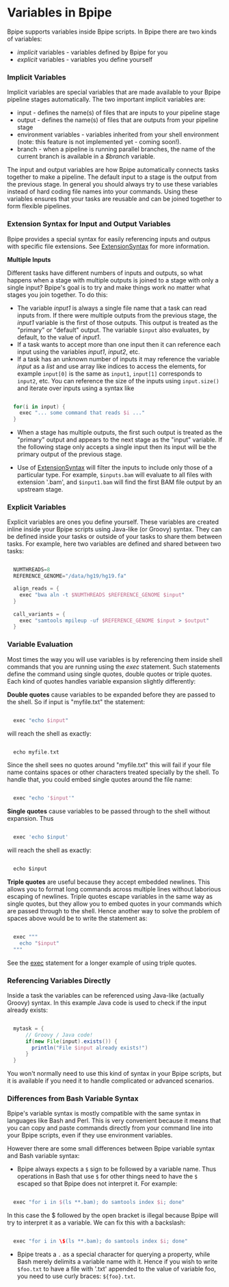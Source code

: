 # Variables in Bpipe

Bpipe supports variables inside Bpipe scripts.  In Bpipe there are two kinds of variables: 

- *implicit* variables  - variables defined by Bpipe for you
- *explicit* variables  - variables you define yourself

### Implicit Variables

Implicit variables are special variables that are made available to your Bpipe pipeline stages automatically.   The two important implicit variables are:

- input - defines the name(s) of files that are inputs to your pipeline stage
- output - defines the name(s) of files that are outputs from your pipeline stage
- environment variables - variables inherited from your shell environment (note: this feature is not implemented yet - coming soon!).
- branch - when a pipeline is running parallel branches, the name of the current branch is available in a *$branch* variable.

The input and output variables are how Bpipe automatically connects tasks together to make a pipeline.  The default input to a stage is the output from the previous stage. In general you should always try to use these variables instead of hard coding file names into your commands.   Using these variables ensures that your tasks are reusable and can be joined together to form flexible pipelines.  

### Extension Syntax for Input and Output Variables

Bpipe provides a special syntax for easily referencing inputs and outpus with
specific file extensions. See [ExtensionSyntax](Language/ExtensionSyntax) for
more information.

**Multiple Inputs**

Different tasks have different numbers of inputs and outputs, so what happens
when a stage with multiple outputs is joined to a stage with only a single
input?  Bpipe's goal is to try and make things work no matter what stages you
join together.  To do this:

- The variable *input1* is always a single file name that a task can read
  inputs from.  If there were multiple outputs from the previous stage, the
  *input1* variable is the first of those outputs.  This output is treated as the
  "primary" or "default" output.  The variable `$input` also evaluates, by
  default, to the value of *input1*.
- If a task wants to accept more than one input then it can reference each
  input using the variables *input1*, *input2*, etc.
- If a task has an unknown number of inputs it may reference the variable
  *input* as a *list* and use array like indices to access the elements, for
  example `input[0]` is the same as `input1`, `input[1]` corresponds to
  `input2`, etc.   You can reference the size of the inputs using `input.size()`
  and iterate over inputs using a syntax like

```groovy 

  for(i in input) {
    exec "... some command that reads $i ..."
  }
```

- When a stage has multiple outputs, the first such output is treated as the
  "primary" output and appears to the next stage as the "input" variable.  If the
  following stage only accepts a single input then its input will be the primary
  output of the previous stage.

- Use of [ExtensionSyntax](../Language/ExtensionSyntax) will filter the inputs to 
  include only those of a particular type. For example, `$inputs.bam` will evaluate
  to all files with extension '.bam', and `$input1.bam` will find the first BAM file 
  output by an upstream stage.

### Explicit Variables

Explicit variables are ones you define yourself.  These variables are created
inline inside your Bpipe scripts using Java-like (or Groovy) syntax.  They can
be defined inside your tasks or outside of your tasks to share them between
tasks.  For example, here two variables are defined and shared between two
tasks:
```groovy 

  NUMTHREADS=8
  REFERENCE_GENOME="/data/hg19/hg19.fa"

  align_reads = {
    exec "bwa aln -t $NUMTHREADS $REFERENCE_GENOME $input"
  }
  
  call_variants = {
    exec "samtools mpileup -uf $REFERENCE_GENOME $input > $output"
  }
```

### Variable Evaluation

Most times the way you will use variables is by referencing them inside shell commands that you are running using the *exec* statement.  Such statements define the command using single quotes, double quotes or triple quotes.  Each kind of quotes handles variable expansion slightly differently:

**Double quotes** cause variables to be expanded before they are passed to the shell.  So if input is "myfile.txt" the statement: 
```groovy 

  exec "echo $input"
```

will reach the shell as exactly:
```groovy 

  echo myfile.txt
```

Since the shell sees no quotes around "myfile.txt" this will fail if your file name contains spaces or other characters treated specially by the shell.  To handle that, you could embed single quotes around the file name:
```groovy 

  exec "echo '$input'"
```

**Single quotes** cause variables to be passed through to the shell without expansion.  Thus 
```groovy 

  exec 'echo $input'
```

will reach the shell as exactly:
```groovy 

  echo $input
```

**Triple quotes** are useful because they accept embedded newlines.  This allows you to format long commands across multiple lines without laborious escaping of newlines.   Triple quotes escape variables in the same way as single quotes, but they allow you to embed quotes in your commands which are passed through to the shell.  Hence another way to solve the problem of spaces above would be to write the statement as:
```groovy 

  exec """
    echo "$input"
  """
```

See the [exec](Language/Exec) statement for a longer example of using triple quotes.

### Referencing Variables Directly

Inside a task the variables can be referenced using Java-like (actually Groovy) syntax.  In this example Java code is used to check if the input already exists:
```groovy 

  mytask = {
      // Groovy / Java code!
      if(new File(input).exists()) {
        println("File $input already exists!")
      }
  }
```

You won't normally need to use this kind of syntax in your Bpipe scripts, but it is available if you need it to handle complicated or advanced scenarios.

### Differences from Bash Variable Syntax

Bpipe's variable syntax is mostly compatible with the same syntax in languages like Bash and Perl. This is very convenient because it means that you can copy and paste commands directly from your command line into your Bpipe scripts, even if they use environment variables.

However there are some small differences between Bpipe variable syntax and Bash variable syntax:

- Bpipe always expects a `$` sign to be followed by a variable name.  Thus operations in Bash that use `$` for other things need to have the `$` escaped so that Bpipe does not interpret it.  For example:

```groovy 

  exec "for i in $(ls **.bam); do samtools index $i; done"
```

In this case the $ followed by the open bracket is illegal because Bpipe will try to interpret it as a variable.  We can fix this with a backslash:
```groovy 

  exec "for i in \$(ls **.bam); do samtools index $i; done"
```

- Bpipe treats a `.` as a special character for querying a property, while Bash merely delimits a variable name with it. Hence if you wish to write `$foo.txt` to have a file with '.txt' appended to the value of variable foo, you need to use curly braces: `${foo}.txt`.
